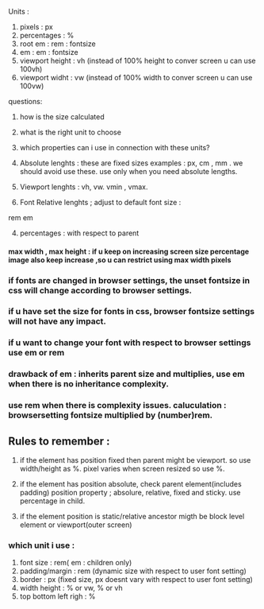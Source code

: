 Units : 
1. pixels :           px
2. percentages :      %
3. root em :          rem : fontsize
4. em :               em : fontsize
5. viewport height :  vh (instead of 100% height to conver screen u can use 100vh)
6. viewport widht :   vw (instead of 100% width to conver screen u can use 100vw)

questions:  
1. how is the size calculated
2. what is the right unit to choose
3. which properties can i use in connection with these units?

1. Absolute lenghts : 
these are fixed sizes examples : px, cm , mm . we should avoid use these.
use only when you need absolute lengths.

2. Viewport lenghts : 
vh, vw. vmin , vmax.

3. Font Relative lenghts ; 
adjust to default font size : 

rem
em

4. percentages : with respect to parent

#### max width , max height : if u keep on increasing screen size percentage image also keep increase ,so u can restrict using max width pixels

### if fonts are changed in browser settings, the unset fontsize in css will change according to browser settings.
### if u have set the size for fonts in css, browser fontsize settings will not have any impact.
### if u want to change your font with respect to browser settings use em or rem
### drawback of em : inherits parent size and multiplies, use em when there is no inheritance complexity.
### use rem when there is complexity issues. caluculation : browsersetting fontsize multiplied by (number)rem.

## Rules to remember : 

1. if the element has position fixed then parent might be viewport. so use width/height as %. pixel varies when screen resized so use %.

2. if the element has position absolute, check parent element(includes padding) position property ; absolure, relative, fixed and sticky. use percentage in child.

3. if the element position is static/relative ancestor migth be block level element or viewport(outer screen)  

### which unit i use : 

1. font size : rem( em : children only)
2. padding/margin : rem (dynamic size with respect to user font setting)
3. border : px (fixed size, px doesnt vary with respect to user font setting)
4. width height : % or vw, % or vh
5. top bottom left righ : %



